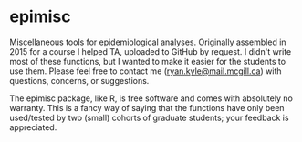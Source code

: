 # epimisc
Miscellaneous tools for epidemiological analyses. Originally assembled in 2015 for a course I helped TA, uploaded to GitHub by request. I didn't write most of these functions, but I wanted to make it easier for the students to use them. Please feel free to contact me (ryan.kyle@mail.mcgill.ca) with questions, concerns, or suggestions. 

The epimisc package, like R, is free software and comes with absolutely no warranty. This is a fancy way of saying that the functions have only been used/tested by two (small) cohorts of graduate students; your feedback is appreciated.
